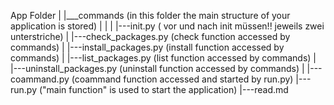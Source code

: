 

App Folder
|
|___commands (in this folder the main structure of your application is stored)
|   |
|   |---init.py ( vor und nach init müssen!! jeweils zwei unterstriche)
|   |---check_packages.py (check function accessed by commands)
|   |---install_packages.py (install function accessed by commands)
|   |---list_packages.py  (list function accessed by commands)
|   |---uninstall_packages.py (uninstall function accessed by commands)
|
|---coammand.py (coammand function accessed and started by run.py)
|---run.py ("main function" is used to start the application)
|---read.md
